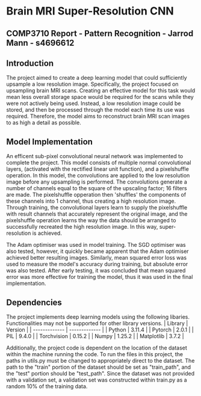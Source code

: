 # Brain MRI Super-Resolution CNN
## COMP3710 Report - Pattern Recognition - Jarrod Mann - s4696612

## Introduction
The project aimed to create a deep learning model that could sufficiently upsample a low
resolution image. Specifically, the project focused on upsampling brain MRI scans. Creating an
effective model for this task would mean less overall storage space would be required for the
scans while they were not actively being used. Instead, a low resolution image could be stored,
and then be processed through the model each time its use was required. Therefore, the model
aims to reconstruct brain MRI scan images to as high a detail as possible.

## Model Implementation
An efficent sub-pixel convolutional neural network was implemented to complete the project.
This model consists of multiple normal convolutional layers, (activated with the rectified
linear unit function), and a pixelshuffle operation. In this model, the convolutions are
applied to the low resolution image before any upsampling is performed. The convolutions
generate a number of channels equal to the square of the upscaling factor; 16 filters are
made. The pixelshuffle opperation then 'shuffles' the components of these channels into 1
channel, thus creating a high resolution image. Through training, the convolutional layers
learn to supply the pixelshuffle with result channels that accurately represent the original 
image, and the pixelshuffle operation learns the way the data should be arranged to
successfully recreated the high resolution image. In this way, super-resolution is achieved.

The Adam optimiser was used in model training. The SGD optimiser was also tested, however,
it quickly became apparent that the Adam optimiser achieved better resulting images. Similarly,
mean squared error loss was used to measure the model's accuracy during training, but absolute
error was also tested. After early testing, it was concluded that mean squared error was more
effective for training the model, thus it was used in the final implementation.

## Dependencies
The project implements deep learning models using the following libaries. Functionalities
may not be supported for other library versions.
| Library  | Version |
| ------------- | ------------- |
| Python | 3.11.4 |
| Pytorch | 2.0.1 |
| PIL | 9.4.0 |
| Torchvision | 0.15.2 |
| Numpy | 1.25.2 |
| Matplotlib | 3.7.2 |

Additionally, the project code is dependent on the location of the dataset within the machine
running the code. To run the files in this project, the paths in utils.py must be changed to 
appropriately direct to the dataset. The path to the "train" portion of the dataset should be
set as "train_path", and the "test" portion should be "test_path". Since the dataset was not
provided with a validation set, a validation set was constructed within train.py as a random
10% of the training data.

## 

